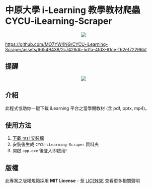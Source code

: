 # 中原大學 i-Learning 教學教材爬蟲 CYCU-iLearning-Scraper
<p align="center">
  <img src="https://i.imgur.com/xuqNQMN.png" />
</p>

https://github.com/MO7YW4NG/CYCU-iLearning-Scraper/assets/66549438/2c7428db-5d1a-4fd3-91ce-f62ef72296bf

## 提醒
<p align="center">
  <img src="https://www.lhu.edu.tw/psmart/ex/2019%E6%B5%B7%E5%A0%B1.jpg" />
</p>

## 介紹
此程式協助你一鍵下載 iLearning 平台之當學期教材 (含 pdf, pptx, mp4)。
## 使用方法

1. [下載 msi 安裝檔](https://github.com/MO7YW4NG/CYCU-iLearning-Scraper/releases)
2. 安裝後生成 `CYCU-iLearning-Scraper` 資料夾
3. 開啟 `app.exe` 後登入即啟用!

## 版權
此專案之版權規範採用 **MIT License** - 至 [LICENSE](LICENSE) 查看更多相關聲明
